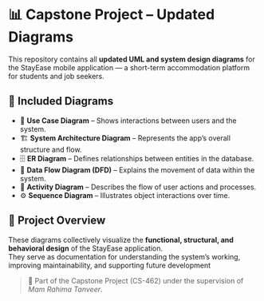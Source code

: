 # 📊 Capstone Project – Updated Diagrams

This repository contains all **updated UML and system design diagrams** for the StayEase mobile application — a short-term accommodation platform for students and job seekers.

## 📁 Included Diagrams
- 🧩 **Use Case Diagram** – Shows interactions between users and the system.  
- 🏗️ **System Architecture Diagram** – Represents the app’s overall structure and flow.  
- 🗄️ **ER Diagram** – Defines relationships between entities in the database.  
- 🔄 **Data Flow Diagram (DFD)** – Explains the movement of data within the system.  
- 🧠 **Activity Diagram** – Describes the flow of user actions and processes.  
- ⚙️ **Sequence Diagram** – Illustrates object interactions over time.

## 🧠 Project Overview
These diagrams collectively visualize the **functional, structural, and behavioral design** of the StayEase application.  
They serve as documentation for understanding the system’s working, improving maintainability, and supporting future development

> 📅 Part of the Capstone Project (CS-462) under the supervision of *Mam Rahima Tanveer*.
